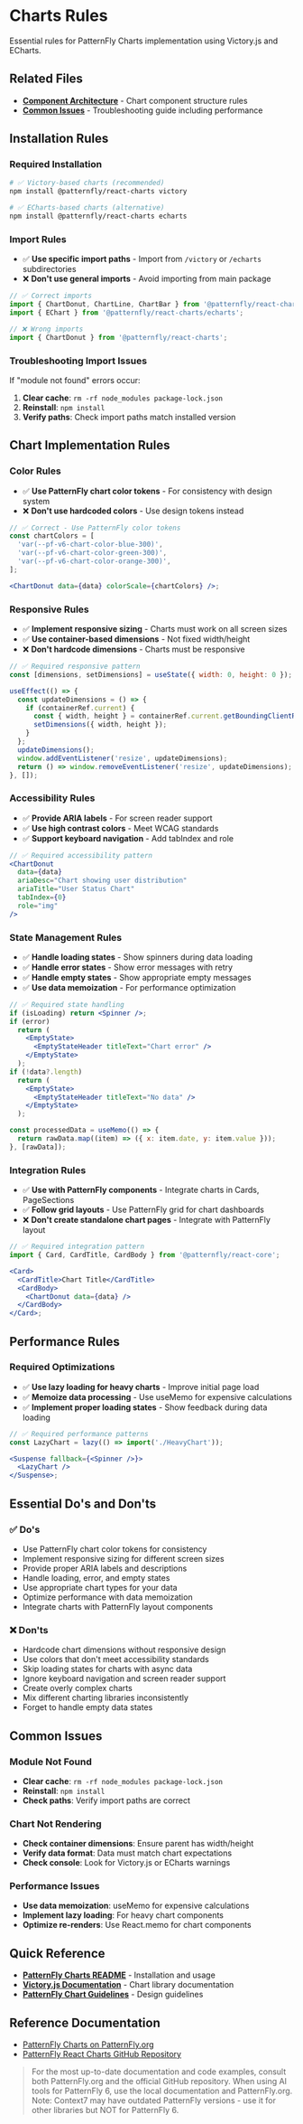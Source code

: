 # Charts Rules

Essential rules for PatternFly Charts implementation using Victory.js and ECharts.

## Related Files

- [**Component Architecture**](../guidelines/component-architecture.md) - Chart component structure rules
- [**Common Issues**](../troubleshooting/common-issues.md) - Troubleshooting guide including performance

## Installation Rules

### Required Installation

```bash
# ✅ Victory-based charts (recommended)
npm install @patternfly/react-charts victory

# ✅ ECharts-based charts (alternative)
npm install @patternfly/react-charts echarts
```

### Import Rules

- ✅ **Use specific import paths** - Import from `/victory` or `/echarts` subdirectories
- ❌ **Don't use general imports** - Avoid importing from main package

```jsx
// ✅ Correct imports
import { ChartDonut, ChartLine, ChartBar } from '@patternfly/react-charts/victory';
import { EChart } from '@patternfly/react-charts/echarts';

// ❌ Wrong imports
import { ChartDonut } from '@patternfly/react-charts';
```

### Troubleshooting Import Issues

If "module not found" errors occur:

1. **Clear cache**: `rm -rf node_modules package-lock.json`
2. **Reinstall**: `npm install`
3. **Verify paths**: Check import paths match installed version

## Chart Implementation Rules

### Color Rules

- ✅ **Use PatternFly chart color tokens** - For consistency with design system
- ❌ **Don't use hardcoded colors** - Use design tokens instead

```jsx
// ✅ Correct - Use PatternFly color tokens
const chartColors = [
  'var(--pf-v6-chart-color-blue-300)',
  'var(--pf-v6-chart-color-green-300)',
  'var(--pf-v6-chart-color-orange-300)',
];

<ChartDonut data={data} colorScale={chartColors} />;
```

### Responsive Rules

- ✅ **Implement responsive sizing** - Charts must work on all screen sizes
- ✅ **Use container-based dimensions** - Not fixed width/height
- ❌ **Don't hardcode dimensions** - Charts must be responsive

```jsx
// ✅ Required responsive pattern
const [dimensions, setDimensions] = useState({ width: 0, height: 0 });

useEffect(() => {
  const updateDimensions = () => {
    if (containerRef.current) {
      const { width, height } = containerRef.current.getBoundingClientRect();
      setDimensions({ width, height });
    }
  };
  updateDimensions();
  window.addEventListener('resize', updateDimensions);
  return () => window.removeEventListener('resize', updateDimensions);
}, []);
```

### Accessibility Rules

- ✅ **Provide ARIA labels** - For screen reader support
- ✅ **Use high contrast colors** - Meet WCAG standards
- ✅ **Support keyboard navigation** - Add tabIndex and role

```jsx
// ✅ Required accessibility pattern
<ChartDonut
  data={data}
  ariaDesc="Chart showing user distribution"
  ariaTitle="User Status Chart"
  tabIndex={0}
  role="img"
/>
```

### State Management Rules

- ✅ **Handle loading states** - Show spinners during data loading
- ✅ **Handle error states** - Show error messages with retry
- ✅ **Handle empty states** - Show appropriate empty messages
- ✅ **Use data memoization** - For performance optimization

```jsx
// ✅ Required state handling
if (isLoading) return <Spinner />;
if (error)
  return (
    <EmptyState>
      <EmptyStateHeader titleText="Chart error" />
    </EmptyState>
  );
if (!data?.length)
  return (
    <EmptyState>
      <EmptyStateHeader titleText="No data" />
    </EmptyState>
  );

const processedData = useMemo(() => {
  return rawData.map((item) => ({ x: item.date, y: item.value }));
}, [rawData]);
```

### Integration Rules

- ✅ **Use with PatternFly components** - Integrate charts in Cards, PageSections
- ✅ **Follow grid layouts** - Use PatternFly grid for chart dashboards
- ❌ **Don't create standalone chart pages** - Integrate with PatternFly layout

```jsx
// ✅ Required integration pattern
import { Card, CardTitle, CardBody } from '@patternfly/react-core';

<Card>
  <CardTitle>Chart Title</CardTitle>
  <CardBody>
    <ChartDonut data={data} />
  </CardBody>
</Card>;
```

## Performance Rules

### Required Optimizations

- ✅ **Use lazy loading for heavy charts** - Improve initial page load
- ✅ **Memoize data processing** - Use useMemo for expensive calculations
- ✅ **Implement proper loading states** - Show feedback during data loading

```jsx
// ✅ Required performance patterns
const LazyChart = lazy(() => import('./HeavyChart'));

<Suspense fallback={<Spinner />}>
  <LazyChart />
</Suspense>;
```

## Essential Do's and Don'ts

### ✅ Do's

- Use PatternFly chart color tokens for consistency
- Implement responsive sizing for different screen sizes
- Provide proper ARIA labels and descriptions
- Handle loading, error, and empty states
- Use appropriate chart types for your data
- Optimize performance with data memoization
- Integrate charts with PatternFly layout components

### ❌ Don'ts

- Hardcode chart dimensions without responsive design
- Use colors that don't meet accessibility standards
- Skip loading states for charts with async data
- Ignore keyboard navigation and screen reader support
- Create overly complex charts
- Mix different charting libraries inconsistently
- Forget to handle empty data states

## Common Issues

### Module Not Found

- **Clear cache**: `rm -rf node_modules package-lock.json`
- **Reinstall**: `npm install`
- **Check paths**: Verify import paths are correct

### Chart Not Rendering

- **Check container dimensions**: Ensure parent has width/height
- **Verify data format**: Data must match chart expectations
- **Check console**: Look for Victory.js or ECharts warnings

### Performance Issues

- **Use data memoization**: useMemo for expensive calculations
- **Implement lazy loading**: For heavy chart components
- **Optimize re-renders**: Use React.memo for chart components

## Quick Reference

- **[PatternFly Charts README](https://github.com/patternfly/patternfly-react/tree/main/packages/react-charts#readme)** - Installation and usage
- **[Victory.js Documentation](https://formidable.com/open-source/victory/)** - Chart library documentation
- **[PatternFly Chart Guidelines](https://www.patternfly.org/charts/about)** - Design guidelines

## Reference Documentation

- [PatternFly Charts on PatternFly.org](https://www.patternfly.org/charts/about)
- [PatternFly React Charts GitHub Repository](https://github.com/patternfly/patternfly-react/tree/main/packages/react-charts)

> For the most up-to-date documentation and code examples, consult both PatternFly.org and the official GitHub repository. When using AI tools for PatternFly 6, use the local documentation and PatternFly.org. Note: Context7 may have outdated PatternFly versions - use it for other libraries but NOT for PatternFly 6.
